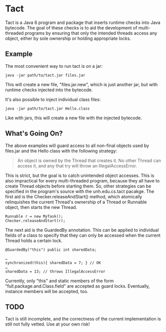 Tact
====

Tact is a Java 6 program and package that inserts runtime
checks into Java bytecode. The goal of these checks is to aid
the development of multi-threaded programs by ensuring
that only the intended threads access any object, either by
sole ownership or holding appropriate locks.

Example
-------

The most convenient way to run tact is on a jar:

	java -jar path/to/tact.jar files.jar

This will create a new file, "files.jar.new", which is just another jar,
but with runtime checks injected into the bytecode.

It's also possible to inject individual class files:

	java -jar path/to/tact.jar Hello.class

Like with jars, this will create a new file with the injected bytecode.

What's Going On?
----------------

The above examples will guard access to all non-final objects
used by files.jar and the Hello class with the following strategy:

> An object is owned by the Thread that creates it. No other
> Thread can access it, and any that try will throw an
> IllegalAccessError.

This is strict, but the goal is to catch unintended object accesses.
This is also impractical for every multi-threaded program, because they all
have to create Thread objects before starting them. So,
other strategies can be specified in the program's source with
the unh.edu.cs.tact pacakge. The first aid is the Checker.releaseAndStart()
method, which atomically relinquishes the current Thread's ownership of
a Thread or Runnable object, then starts the new Thread.

	Runnable r = new MyTask();
	Checker.releaseAndStart(r);

The next aid is the GuardedBy annotation. This can be applied to individual
fields of a class to specify that they can only be accessed when the current
Thread holds a certain lock.

	@GuardedBy("this") public int sharedData;

	…
	synchronized(this){ sharedData = 7; } // OK
	…
	sharedData = 13; // throws IllegalAccessError

Currently, only "this" and static members of the form 
"full.package.and.Class.field" are accepted as guard locks. Eventually,
instance members will be accepted, too.

TODO
----

Tact is still incomplete, and the correctness of the current
implementation is still not fully vetted. Use at your own risk!
